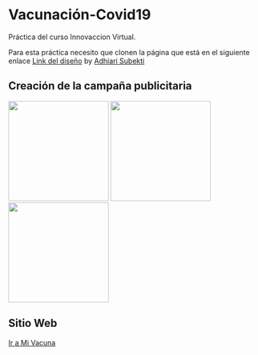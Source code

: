 # Vacunación-Covid19

Práctica del curso Innovaccion Virtual.

Para esta práctica necesito que clonen la página que está en el siguiente enlace [Link del diseño](./landingVacunaci%C3%B3n.png) by [Adhiari Subekti](https://dribbble.com/Adhiari_is)

## Creación de la campaña publicitaria

<img src="./assets/img/campaña1.png" width="200">
<img src="./assets/img/campaña2.png" width="200">
<img src="./assets/img/campaña3.png" width="200">


## Sitio Web

[Ir a Mi Vacuna](https://marco01nd.github.io/Vacunacion-Covid19/)

